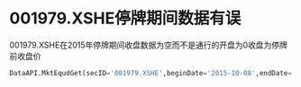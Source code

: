 # 001979.XSHE停牌期间数据有误

001979.XSHE在2015年停牌期间收盘数据为空而不是通行的开盘为0收盘为停牌前收盘价
```python
DataAPI.MktEqudGet(secID='001979.XSHE',beginDate='2015-10-08',endDate='2016-01-04',field="tradeDate,closePrice,openPrice",pandas="1")
